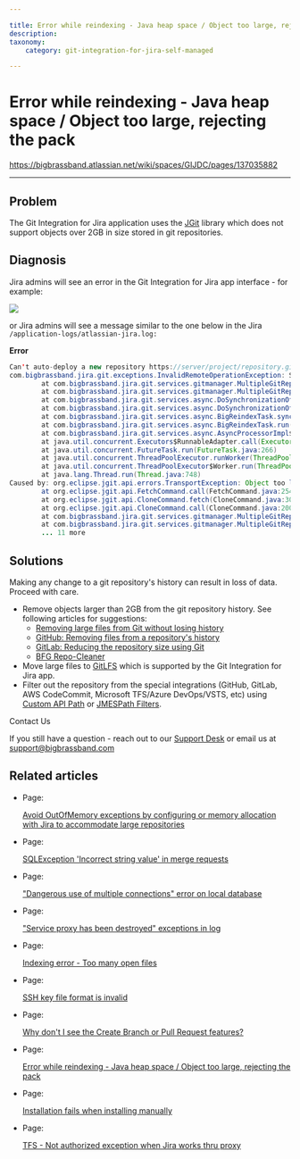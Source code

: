 ```yaml
---

title: Error while reindexing - Java heap space / Object too large, rejecting the pack
description:
taxonomy:
    category: git-integration-for-jira-self-managed

---
```



# Error while reindexing - Java heap space / Object too large, rejecting the pack

<https://bigbrassband.atlassian.net/wiki/spaces/GIJDC/pages/137035882>

* * *

## Problem

The Git Integration for Jira application uses the [JGit](https://www.eclipse.org/jgit/) library which does not support objects over 2GB in size stored in git repositories.

## Diagnosis

Jira admins will see an error in the Git Integration for Jira app interface - for example:  
  

![](https://bigbrassband.atlassian.net/wiki/download/thumbnails/137035882/wizard-java-heap-space.png?version=1&modificationDate=1559306844537&cacheVersion=1&api=v2&width=335&height=249)

  

or Jira admins will see a message similar to the one below in the Jira `/application-logs/atlassian-jira.log:`

**Error**

```java
Сan't auto-deploy a new repository https://server/project/repository.git
com.bigbrassband.jira.git.exceptions.InvalidRemoteOperationException: Specified origin https://server/project/repository.git is incorrect or not supported
        at com.bigbrassband.jira.git.services.gitmanager.MultipleGitRepositoryManagerImpl.setupRepository(MultipleGitRepositoryManagerImpl.java:800)
        at com.bigbrassband.jira.git.services.gitmanager.MultipleGitRepositoryManagerImpl.deployRepository(MultipleGitRepositoryManagerImpl.java:868)
        at com.bigbrassband.jira.git.services.async.DoSynchronizationOfAggregatedRepoTask.createNewRepository(DoSynchronizationOfAggregatedRepoTask.java:156)
        at com.bigbrassband.jira.git.services.async.DoSynchronizationOfAggregatedRepoTask.run(DoSynchronizationOfAggregatedRepoTask.java:117)
        at com.bigbrassband.jira.git.services.async.BigReindexTask.synchronize(BigReindexTask.java:185)
        at com.bigbrassband.jira.git.services.async.BigReindexTask.run(BigReindexTask.java:95)
        at com.bigbrassband.jira.git.services.async.AsyncProcessorImpl$AsyncTaskWrapper.run(AsyncProcessorImpl.java:110)
        at java.util.concurrent.Executors$RunnableAdapter.call(Executors.java:511)
        at java.util.concurrent.FutureTask.run(FutureTask.java:266)
        at java.util.concurrent.ThreadPoolExecutor.runWorker(ThreadPoolExecutor.java:1149)
        at java.util.concurrent.ThreadPoolExecutor$Worker.run(ThreadPoolExecutor.java:624)
        at java.lang.Thread.run(Thread.java:748)
Caused by: org.eclipse.jgit.api.errors.TransportException: Object too large (2,271,263,009 bytes), rejecting the pack. Max object size limit is 2,147,483,639 bytes.
        at org.eclipse.jgit.api.FetchCommand.call(FetchCommand.java:254)
        at org.eclipse.jgit.api.CloneCommand.fetch(CloneCommand.java:306)
        at org.eclipse.jgit.api.CloneCommand.call(CloneCommand.java:200)
        at com.bigbrassband.jira.git.services.gitmanager.MultipleGitRepositoryManagerImpl.runCloneCommand(MultipleGitRepositoryManagerImpl.java:693)
        at com.bigbrassband.jira.git.services.gitmanager.MultipleGitRepositoryManagerImpl.setupRepository(MultipleGitRepositoryManagerImpl.java:789)
        ... 11 more
```

## Solutions

  

Making any change to a git repository's history can result in loss of data. Proceed with care.

*   Remove objects larger than 2GB from the git repository history. See following articles for suggestions:
    *   [Removing large files from Git without losing history](https://support.acquia.com/hc/en-us/articles/360004334093-Removing-large-files-from-Git-without-losing-history)
    *   [GitHub: Removing files from a repository's history](https://help.github.com/en/articles/removing-files-from-a-repositorys-history)
    *   [GitLab: Reducing the repository size using Git](https://docs.gitlab.com/ee/user/project/repository/reducing_the_repo_size_using_git.html)
    *   [BFG Repo-Cleaner](https://rtyley.github.io/bfg-repo-cleaner/)
*   Move large files to [GitLFS](https://git-lfs.github.com) which is supported by the Git Integration for Jira app.
*   Filter out the repository from the special integrations (GitHub, GitLab, AWS CodeCommit, Microsoft TFS/Azure DevOps/VSTS, etc) using [Custom API Path](/wiki/spaces/BBBSUPPORT/pages/133267463) or [JMESPath Filters](/wiki/spaces/BBBSUPPORT/pages/133234739/Working+with+JMESPath+Filters).

  

  

Contact Us

If you still have a question - reach out to our [Support Desk](https://bigbrassband.atlassian.net/servicedesk/customer/portals) or email us at [support@bigbrassband.com](mailto:support@bigbrassband.com)

## Related articles

*   Page:
    
    [Avoid OutOfMemory exceptions by configuring or memory allocation with Jira to accommodate large repositories](/wiki/spaces/GIJDC/pages/873332786/Avoid+OutOfMemory+exceptions+by+configuring+or+memory+allocation+with+Jira+to+accommodate+large+repositories)
    
*   Page:
    
    [SQLException 'Incorrect string value' in merge requests](/wiki/spaces/GIJDC/pages/843448333/SQLException+%27Incorrect+string+value%27+in+merge+requests)
    
*   Page:
    
    ["Dangerous use of multiple connections" error on local database](/wiki/spaces/GIJDC/pages/821919745)
    
*   Page:
    
    ["Service proxy has been destroyed" exceptions in log](/wiki/spaces/GIJDC/pages/458883074)
    
*   Page:
    
    [Indexing error - Too many open files](/wiki/spaces/GIJDC/pages/318013497/Indexing+error+-+Too+many+open+files)
    
*   Page:
    
    [SSH key file format is invalid](/wiki/spaces/GIJDC/pages/187957296/SSH+key+file+format+is+invalid)
    
*   Page:
    
    [Why don't I see the Create Branch or Pull Request features?](/wiki/spaces/GIJDC/pages/123633735)
    
*   Page:
    
    [Error while reindexing - Java heap space / Object too large, rejecting the pack](/wiki/spaces/GIJDC/pages/137035882)
    
*   Page:
    
    [Installation fails when installing manually](/wiki/spaces/GIJDC/pages/167247873/Installation+fails+when+installing+manually)
    
*   Page:
    
    [TFS - Not authorized exception when Jira works thru proxy](/wiki/spaces/GIJDC/pages/128188471/TFS+-+Not+authorized+exception+when+Jira+works+thru+proxy)